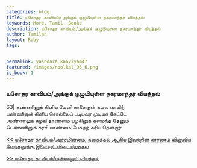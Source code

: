 ```yaml
---  
categories: blog  
title: யசோதர காவியம்/அங்குக் குழுமியுள்ள நகரமாந்தர் வியத்தல்
keywords: More, Tamil, Books  
description: யசோதர காவியம்/அங்குக் குழுமியுள்ள நகரமாந்தர் வியத்தல்
author: Tamilan  
layout: Ruby  
tags:     


permalink: yasodara_kaaviyam47  
featured: /images/noolkal_96_6.png  
is_book: 1
---  
```



### யசோதர காவியம்/அங்குக் குழுமியுள்ள நகரமாந்தர் வியத்தல்

63| கண்ணினுக் கினிய மேனி காளைதன் கமல வாயிற்  
பண்ணினுக் கினிய சொல்லைப் படியவர் முடியக் கேட்டே  
அண்ணலுக் கழகி தாண்மை யழகினுக் கமைந்த தேனும்  
பெண்ணினுக் கரசி யாண்மை பேசுதற் கரிய தென்றார்.

[<< யசோதர காவியம்/அச்சமின்மை, நகைத்தல் ஆகிய இவற்றின் காரணம் வினாவிய வேந்தனுக்கு இளைஞர் விடையிறுத்தல்](yasodara_kaaviyam46)  
  
[>> யசோதர காவியம்/மன்னனும் வியத்தல்](yasodara_kaaviyam48)


